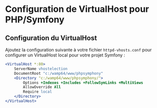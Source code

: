 # Configuration de VirtualHost pour PHP/Symfony

## Configuration du VirtualHost

Ajoutez la configuration suivante à votre fichier `httpd-vhosts.conf` pour configurer un VirtualHost local pour votre projet Symfony :

```apache
<VirtualHost *:80>
    ServerName vhostelection
    DocumentRoot "c:/wamp64/www/phpsymphony"
    <Directory "c:/wamp64/www/phpsymphony/">
        Options +Indexes +Includes +FollowSymLinks +MultiViews
        AllowOverride All
        Require local
    </Directory>
</VirtualHost>
